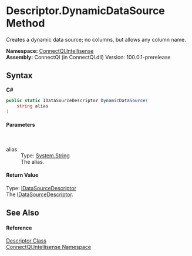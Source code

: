 # Descriptor.DynamicDataSource Method 
 

Creates a dynamic data source; no columns, but allows any column name.

**Namespace:**&nbsp;<a href="N_ConnectQl_Intellisense">ConnectQl.Intellisense</a><br />**Assembly:**&nbsp;ConnectQl (in ConnectQl.dll) Version: 100.0.1-prerelease

## Syntax

**C#**<br />
``` C#
public static IDataSourceDescriptor DynamicDataSource(
	string alias
)
```


#### Parameters
&nbsp;<dl><dt>alias</dt><dd>Type: <a href="http://msdn2.microsoft.com/en-us/library/s1wwdcbf" target="_blank">System.String</a><br />The alias.</dd></dl>

#### Return Value
Type: <a href="T_ConnectQl_Interfaces_IDataSourceDescriptor">IDataSourceDescriptor</a><br />The <a href="T_ConnectQl_Interfaces_IDataSourceDescriptor">IDataSourceDescriptor</a>.

## See Also


#### Reference
<a href="T_ConnectQl_Intellisense_Descriptor">Descriptor Class</a><br /><a href="N_ConnectQl_Intellisense">ConnectQl.Intellisense Namespace</a><br />